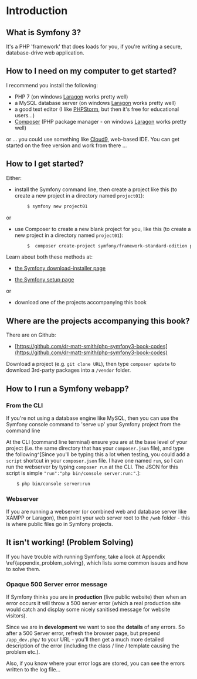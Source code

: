 
# Introduction

## What is Symfony 3?

It's a PHP 'framework' that does loads for you, if you're writing a secure, database-drive web application.

## How to I need on my computer to get started?

I recommend you install the following:

- PHP 7 (on windows [Laragon](https://laragon.org/) works pretty well)
- a MySQL database server (on windows [Laragon](https://laragon.org/) works pretty well)
- a good text editor (I like [PHPStorm](https://www.jetbrains.com/phpstorm/specials/phpstorm/phpstorm.html?&gclid=CJTK_8SDrtICFWq-7Qodh98NpQ&gclsrc=aw.ds.ds&dclid=CNPY28WDrtICFQGn7QodqekBWg), but then it's free for educational users...)
- [Composer](https://getcomposer.org/) (PHP package manager - on windows [Laragon](https://laragon.org/) works pretty well)

or ... you could use something like [Cloud9](https://c9.io/dr_matt_smith), web-based IDE. You can get started on the free version and work from there ...

## How to I get started?

Either:

- install the Symfony command line, then create a project like this (to create a new project in a directory named `project01`):

```bash
        $ symfony new project01
```

or

- use Composer to create a new blank project for you, like this (to create a new project in a directory named `project01`):

```bash
        $  composer create-project symfony/framework-standard-edition project01
```

Learn about both these methods at:

- [the Symfony download-installer page](http://symfony.com/download)

- [the Symfony setup page](https://symfony.com/doc/current/setup.html)

or

- download one of the projects accompanying this book

## Where are the projects accompanying this book?

There are on Github:

- [https://github.com/dr-matt-smith/php-symfony3-book-codes](https://github.com/dr-matt-smith/php-symfony3-book-codes)

Download a project (e.g. `git clone URL`), then type `composer update` to download 3rd-party packages into a `/vendor` folder.


## How to I run a Symfony webapp?

### From the CLI
If you're not using a database engine like MySQL, then you can use the Symfony console command to 'serve up' your Symfony project from the command line

At the CLI (command line terminal) ensure you are at the base level of your project (i.e. the same directory that has your `composer.json` file), and type the following^[Since you'll be typing this a lot when testing, you could add a `script` shortcut in your `composer.json` file. I have one named `run`, so I can run the webserver by typing `composer run` at the CLI. The JSON for this script is simple `"run":"php bin/console server:run:"`.]:

```bash
    $ php bin/console server:run
```

### Webserver
If you are running a webserver (or combined web and database server like XAMPP or Laragon), then point your web server root to the `/web` folder - this is where public files go in Symfony projects.

## It isn't working! (Problem Solving)

If you have trouble with running Symfony, take a look at Appendix \ref{appendix_problem_solving}, which lists some common issues and how to solve them.

### Opaque 500 Server error message

If Symfony thinks you are in **production** (live public website) then when an error occurs it will throw a 500 server error (which a real production site would catch and display some nicely sanitised message for website visitors).

Since we are in **development** we want to see the **details** of any errors. So after a 500 Server error,  refresh the browser page, but prepend `/app_dev.php/` to your URL - you'll then get a much more detailed description of the error (including the class / line / template causing the problem etc.).

Also, if you know where your error logs are stored, you can see the errors written to the log file...

